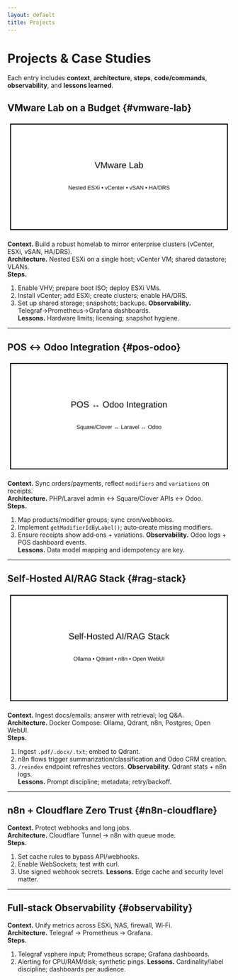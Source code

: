 ```yaml
---
layout: default
title: Projects
---
```


# Projects & Case Studies

Each entry includes **context**, **architecture**, **steps**, **code/commands**, **observability**, and **lessons learned**.

## VMware Lab on a Budget {#vmware-lab}
![VMware Lab](/assets/images/vmware-lab.svg)

**Context.** Build a robust homelab to mirror enterprise clusters (vCenter, ESXi, vSAN, HA/DRS).  
**Architecture.** Nested ESXi on a single host; vCenter VM; shared datastore; VLANs.  
**Steps.**
1. Enable VHV; prepare boot ISO; deploy ESXi VMs.
2. Install vCenter; add ESXi; create clusters; enable HA/DRS.
3. Set up shared storage; snapshots; backups.
**Observability.** Telegraf→Prometheus→Grafana dashboards.  
**Lessons.** Hardware limits; licensing; snapshot hygiene.

---

## POS ↔ Odoo Integration {#pos-odoo}
![POS Integration](/assets/images/pos-odoo.svg)

**Context.** Sync orders/payments, reflect `modifiers` and `variations` on receipts.  
**Architecture.** PHP/Laravel admin ↔ Square/Clover APIs ↔ Odoo.  
**Steps.**
1. Map products/modifier groups; sync cron/webhooks.
2. Implement `getModifierIdByLabel()`; auto‑create missing modifiers.
3. Ensure receipts show add‑ons + variations.
**Observability.** Odoo logs + POS dashboard events.  
**Lessons.** Data model mapping and idempotency are key.

---

## Self‑Hosted AI/RAG Stack {#rag-stack}
![RAG Stack](/assets/images/rag-stack.svg)

**Context.** Ingest docs/emails; answer with retrieval; log Q&A.  
**Architecture.** Docker Compose: Ollama, Qdrant, n8n, Postgres, Open WebUI.  
**Steps.**
1. Ingest `.pdf/.docx/.txt`; embed to Qdrant.
2. n8n flows trigger summarization/classification and Odoo CRM creation.
3. `/reindex` endpoint refreshes vectors.
**Observability.** Qdrant stats + n8n logs.  
**Lessons.** Prompt discipline; metadata; retry/backoff.

---

## n8n + Cloudflare Zero Trust {#n8n-cloudflare}
**Context.** Protect webhooks and long jobs.  
**Architecture.** Cloudflare Tunnel → n8n with queue mode.  
**Steps.**
1. Set cache rules to bypass API/webhooks.
2. Enable WebSockets; test with curl.
3. Use signed webhook secrets.
**Lessons.** Edge cache and security level matter.

---

## Full‑stack Observability {#observability}
**Context.** Unify metrics across ESXi, NAS, firewall, Wi‑Fi.  
**Architecture.** Telegraf → Prometheus → Grafana.  
**Steps.**
1. Telegraf vsphere input; Prometheus scrape; Grafana dashboards.
2. Alerting for CPU/RAM/disk; synthetic pings.
**Lessons.** Cardinality/label discipline; dashboards per audience.
